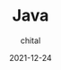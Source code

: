 ---
layout:     post
title:      Java
subtitle:   
date:       2021-12-24
author:     chital
header-img: img/post-bg-alibaba.jpg
catalog: true
tags:
    - 极客时间
---